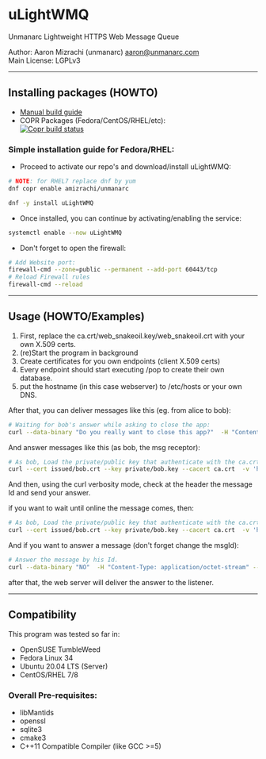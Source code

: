 # uLightWMQ 

Unmanarc Lightweight HTTPS Web Message Queue
  
Author: Aaron Mizrachi (unmanarc) <aaron@unmanarc.com>   
Main License: LGPLv3



***
## Installing packages (HOWTO)


- [Manual build guide](BUILD.md)
- COPR Packages (Fedora/CentOS/RHEL/etc):  
[![Copr build status](https://copr.fedorainfracloud.org/coprs/amizrachi/unmanarc/package/uLightWMQ/status_image/last_build.png)](https://copr.fedorainfracloud.org/coprs/amizrachi/unmanarc/package/uLightWMQ/)


### Simple installation guide for Fedora/RHEL:

- Proceed to activate our repo's and download/install uLightWMQ:
```bash
# NOTE: for RHEL7 replace dnf by yum
dnf copr enable amizrachi/unmanarc

dnf -y install uLightWMQ
```

- Once installed, you can continue by activating/enabling the service:
```bash
systemctl enable --now uLightWMQ
```

- Don't forget to open the firewall:

```bash
# Add Website port:
firewall-cmd --zone=public --permanent --add-port 60443/tcp
# Reload Firewall rules
firewall-cmd --reload
```

***
## Usage (HOWTO/Examples)

1. First, replace the ca.crt/web_snakeoil.key/web_snakeoil.crt with your own X.509 certs.
2. (re)Start the program in background 
3. Create certificates for you own endpoints (client X.509 certs)
4. Every endpoint should start executing /pop to create their own database.
5. put the hostname (in this case webserver) to /etc/hosts or your own DNS.

After that, you can deliver messages like this  (eg. from alice to bob):

```bash
# Waiting for bob's answer while asking to close the app:
curl --data-binary "Do you really want to close this app?"  -H "Content-Type: application/octet-stream" --cert issued/alice.crt --key private/alice.key --cacert ca.crt  -v 'https://webserver:60443/push?dst=bob&waitForAnswer=1'
```

And answer messages like this (as bob, the msg receptor):

```bash
# As bob, Load the private/public key that authenticate with the ca.crt:
curl --cert issued/bob.crt --key private/bob.key --cacert ca.crt  -v 'https://webserver:60443/front'
```

And then, using the curl verbosity mode, check at the header the message Id and send your answer.

if you want to wait until online the message comes, then:

```bash
# As bob, Load the private/public key that authenticate with the ca.crt:
curl --cert issued/bob.crt --key private/bob.key --cacert ca.crt  -v 'https://webserver:60443/front?wait=1'
```

And if you want to answer a message (don't forget change the msgId):

```bash
# Answer the message by his Id.
curl --data-binary "NO"  -H "Content-Type: application/octet-stream" --cert issued/bob.crt --key private/bob.key --cacert ca.crt  -v 'https://webserver:60443/answer?msgId=12'
```

after that, the web server will deliver the answer to the listener.


***
## Compatibility

This program was tested so far in:

* OpenSUSE TumbleWeed
* Fedora Linux 34
* Ubuntu 20.04 LTS (Server)
* CentOS/RHEL 7/8

### Overall Pre-requisites:

* libMantids
* openssl
* sqlite3
* cmake3
* C++11 Compatible Compiler (like GCC >=5)
